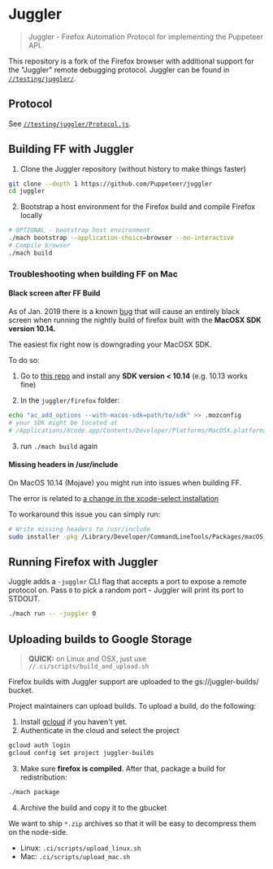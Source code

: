 # Juggler

> Juggler - Firefox Automation Protocol for implementing the Puppeteer API.

This repository is a fork of the Firefox browser with additional support for the "Juggler" remote debugging protocol.
Juggler can be found in [`//testing/juggler/`](https://github.com/Puppeteer/juggler/blob/master/testing/juggler).

## Protocol

See [`//testing/juggler/Protocol.js`](https://github.com/puppeteer/juggler/blob/master/testing/juggler/protocol/Protocol.js).

## Building FF with Juggler

1. Clone the Juggler repository (without history to make things faster)
```bash
git clone --depth 1 https://github.com/Puppeteer/juggler
cd juggler
```

2. Bootstrap a host environment for the Firefox build and compile Firefox locally

```bash
# OPTIONAL - bootstrap host environment.
./mach bootstrap --application-choice=browser --no-interactive
# Compile browser
./mach build
```

### Troubleshooting when building FF on Mac
#### Black screen after FF Build
As of Jan. 2019 there is a known
[bug](https://bugzilla.mozilla.org/show_bug.cgi?id=1493330) that will cause an
entirely black screen when running the nightly build of firefox built with the
**MacOSX SDK version 10.14.**

The easiest fix right now is downgrading your MacOSX SDK.

To do so:

1) Go to [this repo](https://github.com/phracker/MacOSX-SDKs) and install any **SDK version < 10.14** (e.g. 10.13 works fine)

2) In the `juggler/firefox` folder:

```bash
echo "ac_add_options --with-macos-sdk=path/to/sdk" >> .mozconfig
# your SDK might be located at
# /Applications/Xcode.app/Contents/Developer/Platforms/MacOSX.platform/Developer/SDKs/
```

3) run `./mach build` again


#### Missing headers in /usr/include

On MacOS 10.14 (Mojave) you might run into issues when building FF.

The error is related to [a change in the xcode-select installation](https://bugzilla.mozilla.org/show_bug.cgi?id=1487552)

To workaround this issue you can simply run:

```bash
# Write missing headers to /usr/include
sudo installer -pkg /Library/Developer/CommandLineTools/Packages/macOS_SDK_headers_for_macOS_10.14.pkg -target /
```

## Running Firefox with Juggler

Juggle adds a `-juggler` CLI flag that accepts a port to expose a remote protocol on.
Pass `0` to pick a random port - Juggler will print its port to STDOUT.

```bash
./mach run -- -juggler 0
```

## Uploading builds to Google Storage

> **QUICK:** on Linux and OSX, just use `//.ci/scripts/build_and_upload.sh`

Firefox builds with Juggler support are uploaded to the gs://juggler-builds/ bucket.

Project maintainers can upload builds.
To upload a build, do the following:

1. Install [gcloud](https://cloud.google.com/sdk/install) if you haven't yet.
2. Authenticate in the cloud and select the project

```bash
gcloud auth login
gcloud config set project juggler-builds
```

3. Make sure **firefox is compiled**. After that, package a build for redistribution:

```bash
./mach package
```

4. Archive the build and copy it to the gbucket

We want to ship `*.zip` archives so that it will be easy to decompress them on the node-side.

- Linux: `.ci/scripts/upload_linux.sh`
- Mac: `.ci/scripts/upload_mac.sh`

